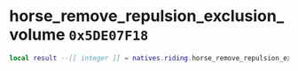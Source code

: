 # horse_remove_repulsion_exclusion_volume `0x5DE07F18`

```lua
local result --[[ integer ]] = natives.riding.horse_remove_repulsion_exclusion_volume(_unk0 --[[ integer ]])
```